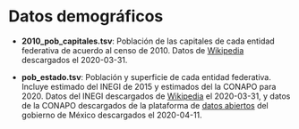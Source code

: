 # Datos demográficos

* **2010_pob_capitales.tsv**: Población de las capitales de cada
entidad federativa de acuerdo al censo de 2010. Datos de
[Wikipedia](https://es.wikipedia.org/wiki/Anexo:Entidades_federativas_de_M%C3%A9xico_por_superficie,_poblaci%C3%B3n_y_densidad)
descargados el 2020-03-31.

* **pob_estado.tsv**: Población y superficie de cada
entidad federativa. Incluye estimado del INEGI de 2015 y
estimados del la CONAPO para 2020. Datos del INEGI descargados de
[Wikipedia](https://es.wikipedia.org/wiki/Anexo:Entidades_federativas_de_M%C3%A9xico_por_superficie,_poblaci%C3%B3n_y_densidad)
el 2020-03-31, y datos de la CONAPO descargados de la plataforma de
[datos abiertos](https://datos.gob.mx/busca/dataset/proyecciones-de-la-poblacion-de-mexico-y-de-las-entidades-federativas-2016-2050)
del gobierno de México descargados el 2020-04-11.
